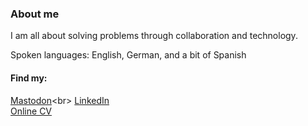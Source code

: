 ### About me
I am all about solving problems through collaboration and technology.

Spoken languages: English, German, and a bit of Spanish

#### Find my:
[Mastodon](https://mastodon.social/@__luca__)<br>
[LinkedIn](https://www.linkedin.com/in/lucazugic/)<br>
[Online CV](https://lucazugic.github.io/)
